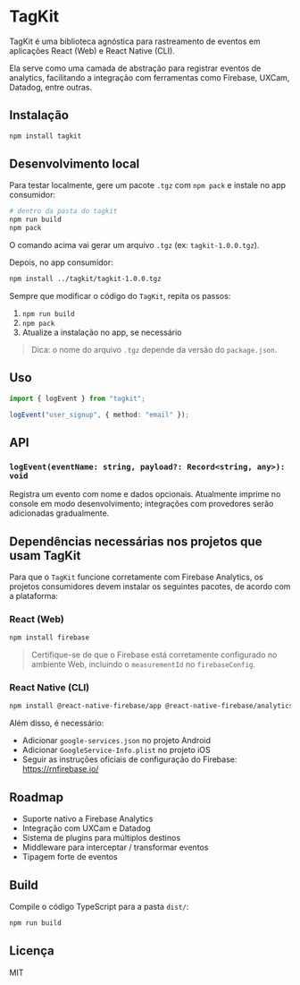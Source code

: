 # TagKit

TagKit é uma biblioteca agnóstica para rastreamento de eventos em aplicações React (Web) e React Native (CLI).

Ela serve como uma camada de abstração para registrar eventos de analytics, facilitando a integração com ferramentas como Firebase, UXCam, Datadog, entre outras.

## Instalação

```bash
npm install tagkit
```

## Desenvolvimento local

Para testar localmente, gere um pacote `.tgz` com `npm pack` e instale no app consumidor:

```bash
# dentro da pasta do tagkit
npm run build
npm pack
```

O comando acima vai gerar um arquivo `.tgz` (ex: `tagkit-1.0.0.tgz`).

Depois, no app consumidor:

```bash
npm install ../tagkit/tagkit-1.0.0.tgz
```

Sempre que modificar o código do `TagKit`, repita os passos:

1. `npm run build`
2. `npm pack`
3. Atualize a instalação no app, se necessário

> Dica: o nome do arquivo `.tgz` depende da versão do `package.json`.

## Uso

```ts
import { logEvent } from "tagkit";

logEvent("user_signup", { method: "email" });
```

## API

### `logEvent(eventName: string, payload?: Record<string, any>): void`

Registra um evento com nome e dados opcionais. Atualmente imprime no console em modo desenvolvimento; integrações com provedores serão adicionadas gradualmente.

## Dependências necessárias nos projetos que usam TagKit

Para que o `TagKit` funcione corretamente com Firebase Analytics, os projetos consumidores devem instalar os seguintes pacotes, de acordo com a plataforma:

### React (Web)

```bash
npm install firebase
```

> Certifique-se de que o Firebase está corretamente configurado no ambiente Web, incluindo o `measurementId` no `firebaseConfig`.

### React Native (CLI)

```bash
npm install @react-native-firebase/app @react-native-firebase/analytics
```

Além disso, é necessário:

- Adicionar `google-services.json` no projeto Android
- Adicionar `GoogleService-Info.plist` no projeto iOS
- Seguir as instruções oficiais de configuração do Firebase:
  https://rnfirebase.io/

## Roadmap

- Suporte nativo a Firebase Analytics
- Integração com UXCam e Datadog
- Sistema de plugins para múltiplos destinos
- Middleware para interceptar / transformar eventos
- Tipagem forte de eventos

## Build

Compile o código TypeScript para a pasta `dist/`:

```bash
npm run build
```

## Licença

MIT
